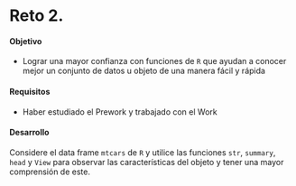 # Reto 2.

#### Objetivo

- Lograr una mayor confianza con funciones de `R` que ayudan a conocer mejor un conjunto de datos u objeto de una manera fácil y rápida

#### Requisitos

- Haber estudiado el Prework y trabajado con el Work

#### Desarrollo

Considere el data frame `mtcars` de `R` y utilice las funciones `str`, `summary`, `head` y `View` para observar las características del objeto y tener una mayor comprensión de este.
